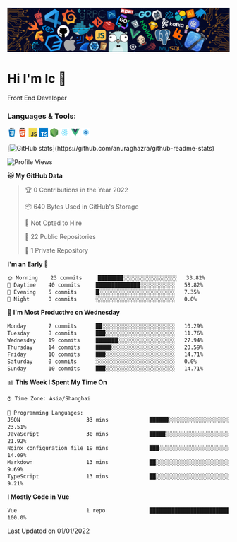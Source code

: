 ![](https://github.com/KieSun/KieSun/blob/master/header_.png)

# Hi I'm lc 👋
Front End Developer

### Languages & Tools:

<code><img height="20" src="https://raw.githubusercontent.com/github/explore/80688e429a7d4ef2fca1e82350fe8e3517d3494d/topics/css/css.png"></code>
<code><img height="20" src="https://raw.githubusercontent.com/github/explore/80688e429a7d4ef2fca1e82350fe8e3517d3494d/topics/html/html.png"></code>
<code><img height="20" src="https://raw.githubusercontent.com/github/explore/80688e429a7d4ef2fca1e82350fe8e3517d3494d/topics/javascript/javascript.png"></code>
<code><img height="20" src="https://raw.githubusercontent.com/github/explore/80688e429a7d4ef2fca1e82350fe8e3517d3494d/topics/typescript/typescript.png"></code>
<code><img height="20" src="https://raw.githubusercontent.com/github/explore/80688e429a7d4ef2fca1e82350fe8e3517d3494d/topics/nodejs/nodejs.png"></code>
<code><img height="20" src="https://raw.githubusercontent.com/github/explore/80688e429a7d4ef2fca1e82350fe8e3517d3494d/topics/react/react.png"></code>
<code><img height="20" src="https://raw.githubusercontent.com/github/explore/80688e429a7d4ef2fca1e82350fe8e3517d3494d/topics/vue/vue.png"></code>
<code><img height="20" src="https://raw.githubusercontent.com/github/explore/80688e429a7d4ef2fca1e82350fe8e3517d3494d/topics/webpack/webpack.png"></code>

[![GitHub stats](https://github-readme-stats.vercel.app/api?username=rudy-lc&show_icons=true&bg_color=320,323031,84a59d&icon_color=b0c4b1&title_color=eec170&text_color=a2a392&include_all_commits=true")](https://github.com/anuraghazra/github-readme-stats)

<!--START_SECTION:waka-->
![Profile Views](http://img.shields.io/badge/Profile%20Views-155-blue)

**🐱 My GitHub Data** 

> 🏆 0 Contributions in the Year 2022
 > 
> 📦 640 Bytes Used in GitHub's Storage 
 > 
> 🚫 Not Opted to Hire
 > 
> 📜 22 Public Repositories 
 > 
> 🔑 1 Private Repository 
 > 
**I'm an Early 🐤** 

```text
🌞 Morning    23 commits     ████████░░░░░░░░░░░░░░░░░   33.82% 
🌆 Daytime    40 commits     ██████████████░░░░░░░░░░░   58.82% 
🌃 Evening    5 commits      █░░░░░░░░░░░░░░░░░░░░░░░░   7.35% 
🌙 Night      0 commits      ░░░░░░░░░░░░░░░░░░░░░░░░░   0.0%

```
📅 **I'm Most Productive on Wednesday** 

```text
Monday       7 commits      ██░░░░░░░░░░░░░░░░░░░░░░░   10.29% 
Tuesday      8 commits      ███░░░░░░░░░░░░░░░░░░░░░░   11.76% 
Wednesday    19 commits     ███████░░░░░░░░░░░░░░░░░░   27.94% 
Thursday     14 commits     █████░░░░░░░░░░░░░░░░░░░░   20.59% 
Friday       10 commits     ███░░░░░░░░░░░░░░░░░░░░░░   14.71% 
Saturday     0 commits      ░░░░░░░░░░░░░░░░░░░░░░░░░   0.0% 
Sunday       10 commits     ███░░░░░░░░░░░░░░░░░░░░░░   14.71%

```


📊 **This Week I Spent My Time On** 

```text
⌚︎ Time Zone: Asia/Shanghai

💬 Programming Languages: 
JSON                     33 mins             ██████░░░░░░░░░░░░░░░░░░░   23.51% 
JavaScript               30 mins             █████░░░░░░░░░░░░░░░░░░░░   21.92% 
Nginx configuration file 19 mins             ███░░░░░░░░░░░░░░░░░░░░░░   14.09% 
Markdown                 13 mins             ██░░░░░░░░░░░░░░░░░░░░░░░   9.69% 
TypeScript               13 mins             ██░░░░░░░░░░░░░░░░░░░░░░░   9.21%

```

**I Mostly Code in Vue** 

```text
Vue                      1 repo              █████████████████████████   100.0%

```



 Last Updated on 01/01/2022
<!--END_SECTION:waka-->
